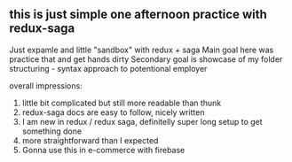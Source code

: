 ## this is just simple one afternoon practice with redux-saga


Just expamle and little "sandbox" with redux + saga
Main goal here was practice that and get hands dirty
Secondary goal is showcase of my folder structuring - syntax approach to potentional employer




overall impressions:

1. little bit complicated but still more readable than thunk
2. redux-saga docs are easy to follow, nicely written
3. I am new in redux / redux saga, definitelly super long setup to get something done
4. more straightforward than I expected
5. Gonna use this in e-commerce with firebase